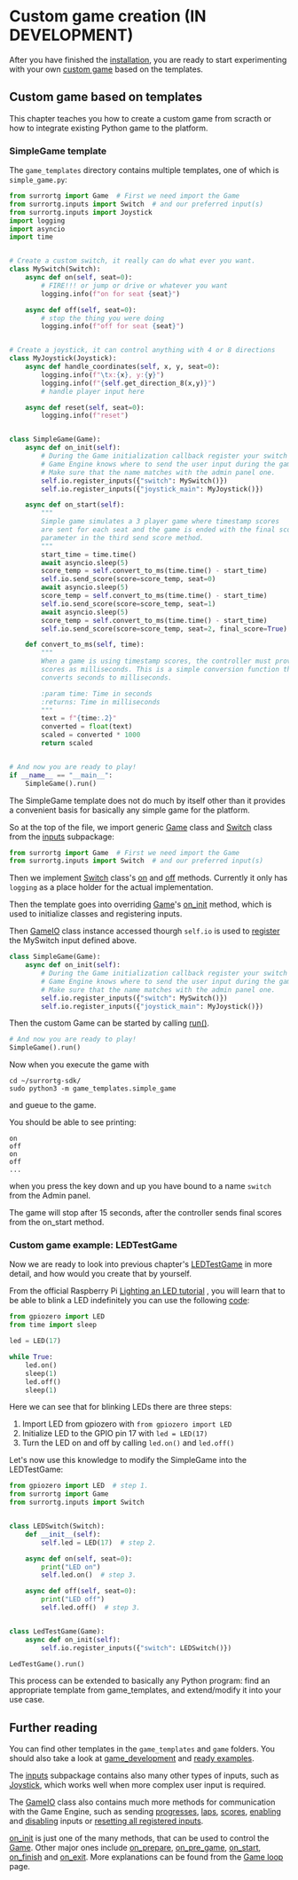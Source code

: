 # Custom game creation (IN DEVELOPMENT)

After you have finished the [installation](getting_started), you are ready
to start experimenting with your own [custom game](#custom-game-based-on-templates)
based on the templates.

## Custom game based on templates

This chapter teaches you how to create a custom game from scracth
or how to integrate existing Python game to the platform.

### SimpleGame template

The `game_templates` directory contains multiple templates, one of
which is `simple_game.py`:

```python
from surrortg import Game  # First we need import the Game
from surrortg.inputs import Switch  # and our preferred input(s)
from surrortg.inputs import Joystick
import logging
import asyncio
import time


# Create a custom switch, it really can do what ever you want.
class MySwitch(Switch):
    async def on(self, seat=0):
        # FIRE!!! or jump or drive or whatever you want
        logging.info(f"on for seat {seat}")

    async def off(self, seat=0):
        # stop the thing you were doing
        logging.info(f"off for seat {seat}")


# Create a joystick, it can control anything with 4 or 8 directions
class MyJoystick(Joystick):
    async def handle_coordinates(self, x, y, seat=0):
        logging.info(f"\tx:{x}, y:{y}")
        logging.info(f"{self.get_direction_8(x,y)}")
        # handle player input here

    async def reset(self, seat=0):
        logging.info(f"reset")


class SimpleGame(Game):
    async def on_init(self):
        # During the Game initialization callback register your switch so the
        # Game Engine knows where to send the user input during the games.
        # Make sure that the name matches with the admin panel one.
        self.io.register_inputs({"switch": MySwitch()})
        self.io.register_inputs({"joystick_main": MyJoystick()})

    async def on_start(self):
        """
        Simple game simulates a 3 player game where timestamp scores
        are sent for each seat and the game is ended with the final score
        parameter in the third send score method.
        """
        start_time = time.time()
        await asyncio.sleep(5)
        score_temp = self.convert_to_ms(time.time() - start_time)
        self.io.send_score(score=score_temp, seat=0)
        await asyncio.sleep(5)
        score_temp = self.convert_to_ms(time.time() - start_time)
        self.io.send_score(score=score_temp, seat=1)
        await asyncio.sleep(5)
        score_temp = self.convert_to_ms(time.time() - start_time)
        self.io.send_score(score=score_temp, seat=2, final_score=True)

    def convert_to_ms(self, time):
        """
        When a game is using timestamp scores, the controller must provide the
        scores as milliseconds. This is a simple conversion function that
        converts seconds to milliseconds.

        :param time: Time in seconds
        :returns: Time in milliseconds
        """
        text = f"{time:.2}"
        converted = float(text)
        scaled = converted * 1000
        return scaled


# And now you are ready to play!
if __name__ == "__main__":
    SimpleGame().run()
```

The SimpleGame template does not do much by itself other than it provides
a convenient basis for basically any simple game for the platform.

So at the top of the file, we import generic
[Game](modules/surrortg.html#module-surrortg.game) class and
[Switch](modules/surrortg.inputs.html#module-surrortg.inputs.switch)
class from the [inputs](modules/surrortg.inputs.html#surrortg-inputs)
subpackage:

```python
from surrortg import Game  # First we need import the Game
from surrortg.inputs import Switch  # and our preferred input(s)
```

Then we implement
[Switch](modules/surrortg.inputs.html#module-surrortg.inputs.switch)
class's [on](modules/surrortg.inputs.html#surrortg.inputs.switch.Switch.on)
and [off](modules/surrortg.inputs.html#surrortg.inputs.switch.Switch.off)
methods. Currently it only has `logging` as a place holder for the actual implementation.

Then the template goes into overriding
[Game](modules/surrortg.html#module-surrortg.game)'s
[on_init](modules/surrortg.html#surrortg.game.Game.on_init)
method, which is used to initialize classes and registering inputs.

Then [GameIO](modules/surrortg.html#module-surrortg.game_io)
class instance accessed thourgh `self.io` is used to
[register](modules/surrortg.html#surrortg.game_io.GameIO.register_inputs)
the MySwitch input defined above.

```python
class SimpleGame(Game):
    async def on_init(self):
        # During the Game initialization callback register your switch so the
        # Game Engine knows where to send the user input during the games.
        # Make sure that the name matches with the admin panel one.
        self.io.register_inputs({"switch": MySwitch()})
        self.io.register_inputs({"joystick_main": MyJoystick()})
```

Then the custom Game can be started by calling
[run()](modules/surrortg.html#surrortg.game.Game.run).

```python
# And now you are ready to play!
SimpleGame().run()
```

Now when you execute the game with

```
cd ~/surrortg-sdk/
sudo python3 -m game_templates.simple_game
```

and gueue to the game.

You should be able to see printing:

```
on
off
on
off
...
```

when you press the key down and up you have bound to a name `switch` from the
Admin panel.

The game will stop after 15 seconds, after the controller sends final scores from
the on_start method.

### Custom game example: LEDTestGame

Now we are ready to look into previous chapter's
[LEDTestGame](getting_started.html#running-the-ledtestgame) in more
detail, and how would you create that by yourself.

From the official Raspberry Pi
[Lighting an LED tutorial](https://projects.raspberrypi.org/en/projects/physical-computing/2)
, you will learn that to be able to blink a LED indefinitely you can use
the following
[code](https://projects.raspberrypi.org/en/projects/physical-computing/4):

```python
from gpiozero import LED
from time import sleep

led = LED(17)

while True:
    led.on()
    sleep(1)
    led.off()
    sleep(1)
```

Here we can see that for blinking LEDs there are three steps:

1. Import LED from gpiozero with `from gpiozero import LED`
2. Initialize LED to the GPIO pin 17 with `led = LED(17)`
3. Turn the LED on and off by calling `led.on()` and `led.off()`

Let's now use this knowledge to modify the SimpleGame into the LEDTestGame:

```python
from gpiozero import LED  # step 1.
from surrortg import Game
from surrortg.inputs import Switch


class LEDSwitch(Switch):
    def __init__(self):
        self.led = LED(17)  # step 2.

    async def on(self, seat=0):
        print("LED on")
        self.led.on()  # step 3.

    async def off(self, seat=0):
        print("LED off")
        self.led.off()  # step 3.


class LedTestGame(Game):
    async def on_init(self):
        self.io.register_inputs({"switch": LEDSwitch()})

LedTestGame().run()
```

This process can be extended to basically any Python program:
find an appropriate template from game_templates, and extend/modify
it into your use case.

## Further reading

You can find other templates in the `game_templates` and `game` folders. You should
also take a look at [game_development](game_development) and [ready examples](ready_games).

The [inputs](modules/surrortg.inputs.html#surrortg-inputs) subpackage contains also
many other types of inputs, such as
[Joystick](modules/surrortg.inputs.html#module-surrortg.inputs.joystick),
which works well when more complex user input is required.

The [GameIO](modules/surrortg.html#module-surrortg.game_io)
class also contains much more methods for communication with the Game Engine,
such as sending
[progresses](modules/surrortg.html#surrortg.game_io.GameIO.send_progress),
[laps](modules/surrortg.html#surrortg.game_io.GameIO.send_lap),
[scores](modules/surrortg.html#surrortg.game_io.GameIO.send_score),
[enabling](modules/surrortg.html#surrortg.game_io.GameIO.enable_inputs) and
[disabling](modules/surrortg.html#surrortg.game_io.GameIO.disable_inputs) inputs
or [resetting all registered inputs](modules/surrortg.html#surrortg.game_io.GameIO.reset_inputs).

[on_init](modules/surrortg.html#surrortg.game.Game.on_init) is just one of
the many methods, that can be used to control the [Game](modules/surrortg.html#module-surrortg.game).
Other major ones include
[on_prepare](modules/surrortg.html#surrortg.game.Game.on_prepare),
[on_pre_game](modules/surrortg.html#surrortg.game.Game.on_pre_game),
[on_start](modules/surrortg.html#surrortg.game.Game.on_start),
[on_finish](modules/surrortg.html#surrortg.game.Game.on_finish) and
[on_exit](modules/surrortg.html#surrortg.game.Game.on_exit).
More explanations can be found from the [Game loop](game_loop) page.
